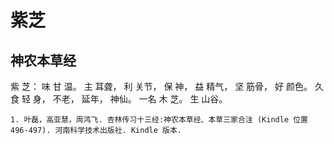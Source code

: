 # 紫芝

## 神农本草经

紫 芝： 味 甘 温。 主 耳聋， 利 关节， 保 神， 益 精气， 坚 筋骨， 好 颜色。 久 食 轻 身， 不老， 延年， 神仙。 一名 木 芝。 生 山谷。

```{seealso}
1. 叶磊，高亚慧，周鸿飞. 杏林传习十三经:神农本草经、本草三家合注 (Kindle 位置 496-497). 河南科学技术出版社. Kindle 版本. 
```